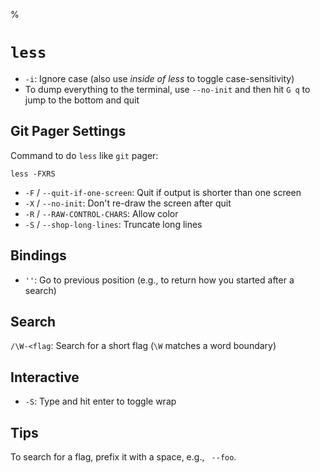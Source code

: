 %

# `less`

- `-i`: Ignore case (also use *inside of less* to toggle case-sensitivity)
- To dump everything to the terminal, use `--no-init` and then hit `G q` to jump to the bottom and quit

## Git Pager Settings

Command to do `less` like `git` pager:

	less -FXRS

* `-F` / `--quit-if-one-screen`: Quit if output is shorter than one screen
* `-X` / `--no-init`: Don't re-draw the screen after quit
* `-R` / `--RAW-CONTROL-CHARS`: Allow color
* `-S` / `--shop-long-lines`: Truncate long lines

## Bindings

- `''`: Go to previous position (e.g., to return how you started after a search)

## Search

`/\W-<flag`: Search for a short flag (`\W` matches a word boundary)

## Interactive

- `-S`: Type and hit enter to toggle wrap

## Tips

To search for a flag, prefix it with a space, e.g., ` --foo`.
